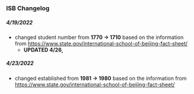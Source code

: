 ### ISB Changelog

##### 4/19/2022
- changed student number from **1770 -> 1710** based on the information from https://www.state.gov/international-school-of-beijing-fact-sheet/
  - **UPDATED 4/26**̨̨

##### 4/23/2022
- changed established from **1981 -> 1980** based on the information from https://www.state.gov/international-school-of-beijing-fact-sheet/
